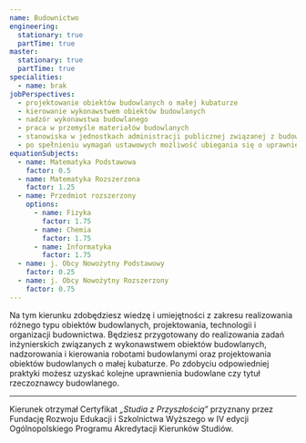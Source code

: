 ```yaml
---
name: Budownictwo
engineering:
  stationary: true
  partTime: true
master:
  stationary: true
  partTime: true
specialities:
  - name: brak
jobPerspectives:
  - projektowanie obiektów budowlanych o małej kubaturze
  - kierowanie wykonawstwem obiektów budowlanych
  - nadzór wykonawstwa budowlanego
  - praca w przemyśle materiałów budowlanych
  - stanowiska w jednostkach administracji publicznej związanej z budownictwem, transportem i architekturą oraz w zakładach recyklingu konstrukcji budowlanych
  - po spełnieniu wymagań ustawowych możliwość ubiegania się o uprawnienia budowlane do wykonywania samodzielnych funkcji technicznych w budownictwie
equationSubjects:
  - name: Matematyka Podstawowa
    factor: 0.5
  - name: Matematyka Rozszerzona
    factor: 1.25
  - name: Przedmiot rozszerzony
    options:
      - name: Fizyka
        factor: 1.75
      - name: Chemia
        factor: 1.75
      - name: Informatyka
        factor: 1.75
  - name: j. Obcy Nowożytny Podstawowy
    factor: 0.25
  - name: j. Obcy Nowożytny Rozszerzony
    factor: 0.75
---
```


Na tym kierunku zdobędziesz wiedzę i umiejętności z zakresu realizowania różnego typu obiektów budowlanych, projektowania, technologii i organizacji
budownictwa. Będziesz przygotowany do realizowania zadań inżynierskich związanych z wykonawstwem obiektów budowlanych, nadzorowania i kierowania robotami budowlanymi oraz projektowania obiektów budowlanych o małej kubaturze. Po zdobyciu odpowiedniej praktyki możesz uzyskać kolejne uprawnienia budowlane czy tytuł rzeczoznawcy budowlanego.

---

Kierunek otrzymał Certyfikat _„Studia z Przyszłością”_ przyznany przez Fundację Rozwoju Edukacji i Szkolnictwa Wyższego w IV edycji Ogólnopolskiego Programu Akredytacji Kierunków Studiów.
